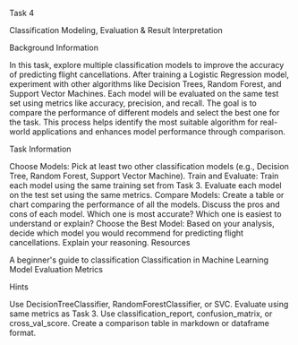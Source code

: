 Task 4

Classification Modeling, Evaluation & Result Interpretation

Background Information

In this task, explore multiple classification models to improve the accuracy of predicting flight cancellations. After training a Logistic Regression model, experiment with other algorithms like Decision Trees, Random Forest, and Support Vector Machines. Each model will be evaluated on the same test set using metrics like accuracy, precision, and recall. The goal is to compare the performance of different models and select the best one for the task. This process helps identify the most suitable algorithm for real-world applications and enhances model performance through comparison.

Task Information

Choose Models:
Pick at least two other classification models (e.g., Decision Tree, Random Forest, Support Vector Machine).
Train and Evaluate:
Train each model using the same training set from Task 3.
Evaluate each model on the test set using the same metrics.
Compare Models:
Create a table or chart comparing the performance of all the models.
Discuss the pros and cons of each model. Which one is most accurate? Which one is easiest to understand or explain?
Choose the Best Model:
Based on your analysis, decide which model you would recommend for predicting flight cancellations. Explain your reasoning.
Resources

A beginner's guide to classification
Classification in Machine Learning
Model Evaluation Metrics


Hints

Use DecisionTreeClassifier, RandomForestClassifier, or SVC.
Evaluate using same metrics as Task 3.
Use classification_report, confusion_matrix, or cross_val_score.
Create a comparison table in markdown or dataframe format.

